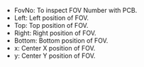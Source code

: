 - FovNo: To inspect FOV Number with PCB.
- Left: Left position of FOV.
- Top: Top position of FOV.
- Right: Right position of FOV.
- Bottom: Bottom position of FOV.
- x: Center X position of FOV.
- y: Center Y position of FOV.